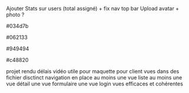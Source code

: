 Ajouter Stats sur users (total assigné) + fix nav top bar
Upload avatar + photo ?

#034d7b

#062133

#949494

#c48820

projet rendu délais
vidéo utile pour maquette pour client
vues dans des fichier disctinct
navigation en place
au moins une vue liste
au moins une vue détail
une vue formulaire
une vue login
vues efficaces et cohérentes
